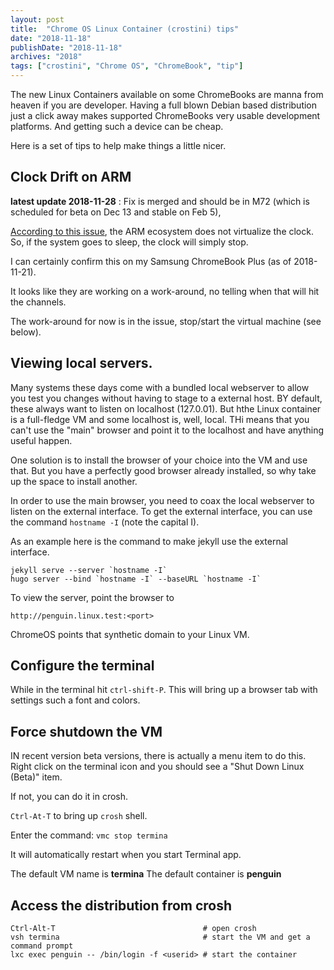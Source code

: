 ```yaml
---
layout: post
title:  "Chrome OS Linux Container (crostini) tips"
date: "2018-11-18"
publishDate: "2018-11-18"
archives: "2018"
tags: ["crostini", "Chrome OS", "ChromeBook", "tip"]
---
```

The new Linux Containers available on some ChromeBooks are manna from heaven if you are developer. Having a full blown Debian based distribution just a click away makes supported ChromeBooks very usable development platforms. And getting such a device can be cheap.

Here is a set of tips to help make things a little nicer.

## Clock Drift on ARM

**latest update 2018-11-28** : Fix is merged and should be in M72 (which is scheduled for beta on Dec 13 and stable on Feb 5),

[According to this issue](https://bugs.chromium.org/p/chromium/issues/detail?id=823406), the ARM ecosystem does not virtualize the clock. So, if the system goes to sleep, the clock will simply stop.

I can certainly confirm this on my Samsung ChromeBook Plus (as of 2018-11-21).

It looks like they are working on a work-around, no telling when that will hit the channels.

The work-around for now is in the issue, stop/start the virtual machine (see below).

## Viewing local servers.

Many systems these days come with a bundled local webserver to allow you test you changes without having to stage to a external host. BY default, these always want to listen on localhost (127.0.01). But hthe Linux container is a full-fledge VM and some localhost is, well, local. THi means that you can't use the "main" browser and point it to the localhost and have anything useful happen.

One solution is to install the browser of your choice into the VM and use that. But you have a perfectly good browser already installed, so why take up the space to install another.

In order to use the main browser, you need to coax the local webserver to listen on the external interface. To get the external interface, you can use the command `hostname -I` (note the capital I). 

As an example here is the command to make jekyll use the external interface.
~~~~
jekyll serve --server `hostname -I`
hugo server --bind `hostname -I` --baseURL `hostname -I`
~~~~

To view the server, point the browser to
~~~~
http://penguin.linux.test:<port>
~~~~

ChromeOS points that synthetic domain to your Linux VM.

## Configure the terminal

While in the terminal hit `ctrl-shift-P`. This will bring up a browser tab with settings such a font and colors.

## Force shutdown the VM

IN recent version beta versions, there is actually a menu item to do this. 
Right click on the terminal icon and you should see a "Shut Down Linux (Beta)" item.

If not, you can do it in crosh.

`Ctrl-At-T` to bring up `crosh` shell.

Enter the command: `vmc stop termina`

It will automatically restart when you start Terminal app.

The default VM name is **termina**
The default container is **penguin**

## Access the distribution from crosh

~~~
Ctrl-Alt-T                                 # open crosh
vsh termina                                # start the VM and get a command prompt
lxc exec penguin -- /bin/login -f <userid> # start the container
~~~
